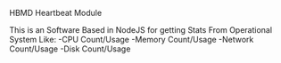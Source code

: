 HBMD Heartbeat Module

This is an Software Based in NodeJS for getting  Stats From  Operational System Like:
    -CPU Count/Usage
    -Memory Count/Usage
    -Network Count/Usage
    -Disk Count/Usage
